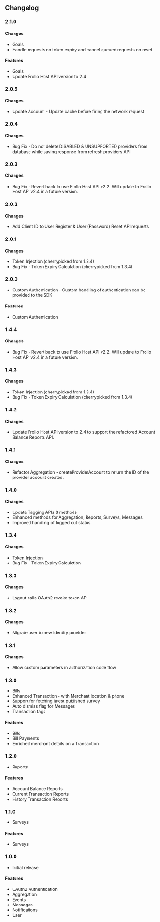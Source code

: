 ## Changelog

### 2.1.0

#### Changes
- Goals
- Handle requests on token expiry and cancel queued requests on reset

#### Features
- Goals
- Update Frollo Host API version to 2.4

### 2.0.5

#### Changes
- Update Account - Update cache before firing the network request

### 2.0.4

#### Changes
- Bug Fix - Do not delete DISABLED & UNSUPPORTED providers from database while saving response from refresh providers API

### 2.0.3

#### Changes
- Bug Fix - Revert back to use Frollo Host API v2.2. Will update to Frollo Host API v2.4 in a future version.

### 2.0.2

#### Changes
- Add Client ID to User Register & User (Password) Reset API requests

### 2.0.1

#### Changes
- Token Injection (cherrypicked from 1.3.4)
- Bug Fix - Token Expiry Calculation (cherrypicked from 1.3.4)

### 2.0.0
- Custom Authentication - Custom handling of authentication can be provided to the SDK

#### Features
- Custom Authentication

### 1.4.4

#### Changes
- Bug Fix - Revert back to use Frollo Host API v2.2. Will update to Frollo Host API v2.4 in a future version.

### 1.4.3

#### Changes
- Token Injection (cherrypicked from 1.3.4)
- Bug Fix - Token Expiry Calculation (cherrypicked from 1.3.4)

### 1.4.2

#### Changes
- Update Frollo Host API version to 2.4 to support the refactored Account Balance Reports API.

### 1.4.1

#### Changes
- Refactor Aggregation - createProviderAccount to return the ID of the provider account created.

### 1.4.0

#### Changes
- Update Tagging APIs & methods
- Enhanced methods for Aggregation, Reports, Surveys, Messages
- Improved handling of logged out status

### 1.3.4

#### Changes
- Token Injection
- Bug Fix - Token Expiry Calculation

### 1.3.3

#### Changes
- Logout calls OAuth2 revoke token API

### 1.3.2

#### Changes
- Migrate user to new identity provider

### 1.3.1

#### Changes
- Allow custom parameters in authorization code flow

### 1.3.0
- Bills
- Enhanced Transaction - with Merchant location & phone
- Support for fetching latest published survey
- Auto dismiss flag for Messages
- Transaction tags

#### Features
- Bills
- Bill Payments
- Enriched merchant details on a Transaction

### 1.2.0
- Reports

#### Features
- Account Balance Reports
- Current Transaction Reports
- History Transaction Reports

### 1.1.0
- Surveys

#### Features
- Surveys

### 1.0.0
- Initial release

#### Features
- OAuth2 Authentication
- Aggregation
- Events
- Messages
- Notifications
- User